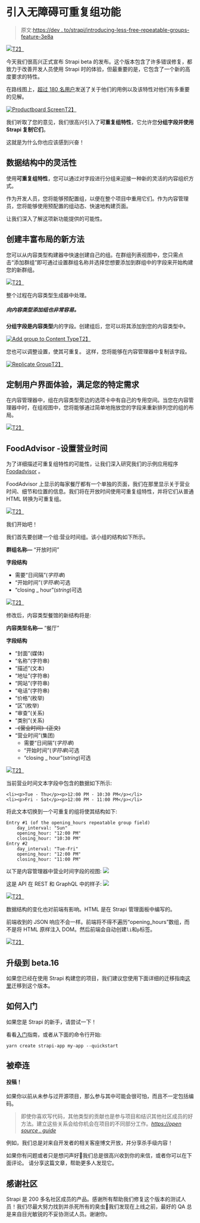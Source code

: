 # 引入无障碍可重复组功能

> 原文:[https://dev . to/strapi/introducing-less-free-repeatable-groups-feature-3e8a](https://dev.to/strapi/introducing-hassle-free-repeatable-groups-feature-3e8a)

[![](img/d098bdd682946488e76a56eb54c4a10d.png)T2】](https://res.cloudinary.com/practicaldev/image/fetch/s--Mt4LJheG--/c_limit%2Cf_auto%2Cfl_progressive%2Cq_auto%2Cw_880/https://blog.strapi.io/conteimg/2019/09/cover_newsletter_reduces.png)

今天我们很高兴正式宣布 Strapi beta 的发布。这个版本包含了许多错误修复，都致力于改善开发人员使用 Strapi 时的体验，但最重要的是，它包含了一个新的高度要求的特性。

在路线图上，[超过 180 名用户](https://portal.productboard.com/strapi/1-public-roadmap/c/24-group-of-fields-repeatable-or-not)发送了关于他们的用例以及该特性对他们有多重要的见解。

[![Productboard Screen](img/8634eacc14da8cb7d0fe2fa9c5e2c8f8.png)T2】](https://res.cloudinary.com/practicaldev/image/fetch/s--Cle00_Ay--/c_limit%2Cf_auto%2Cfl_progressive%2Cq_auto%2Cw_880/https://blog.strapi.io/conteimg/2019/09/Repeatable-Groups-Productboard-2.png)

我们听取了您的意见，我们很高兴引入了**可重复组特性**，它允许您**分组字段并使用 Strapi 复制它们**。

这就是为什么你也应该感到兴奋！

## [](#flexibility-in-the-data-structure)数据结构中的灵活性

使用**可重复组特性**，您可以通过对字段进行分组来迎接一种新的灵活的内容组织方式。

作为开发人员，您将能够预配置组，以便在整个项目中重用它们。作为内容管理员，您将能够使用预配置的组动态、快速地构建页面。

让我们深入了解这项新功能提供的可能性。

## [](#a-new-way-to-create-rich-layouts)创建丰富布局的新方法

您可以从内容类型构建器中快速创建自己的组。在群组列表视图中，您只需点击“添加群组”即可通过设置群组名称并选择您想要添加到群组中的字段来开始构建您的新群组。

[![](img/21345a18b75286e76dad98fe0c46b78d.png)T2】](https://res.cloudinary.com/practicaldev/image/fetch/s--aJwFQXhC--/c_limit%2Cf_auto%2Cfl_progressive%2Cq_66%2Cw_880/https://blog.strapi.io/conteimg/2019/09/create_a_group.gif)

整个过程在内容类型生成器中处理。

##### [](#adding-a-group-to-a-content-type-is-also-very-easy)向内容类型添加组也非常容易。

**分组字段是内容类型**内的字段。创建组后，您可以将其添加到您的内容类型中。

[![Add group to Content Type](img/03dc3b2f2aa55f050ba44c097e3c5744.png)T2】](https://res.cloudinary.com/practicaldev/image/fetch/s--1N7FBTGs--/c_limit%2Cf_auto%2Cfl_progressive%2Cq_66%2Cw_880/https://blog.strapi.io/conteimg/2019/09/2019-09-11-18.52.50.gif)

您也可以调整设置，使其可重复。
这样，您将能够在内容管理器中复制该字段。

[![Replicate Group](img/6ab6c4791197a950f111fa504eb77225.png)T2】](https://res.cloudinary.com/practicaldev/image/fetch/s--ngHfQNsz--/c_limit%2Cf_auto%2Cfl_progressive%2Cq_66%2Cw_880/https://blog.strapi.io/conteimg/2019/09/Replicate_entry.gif)

## [](#customize-the-ui-experience-to-fit-your-specific-needs)定制用户界面体验，满足您的特定需求

在内容管理器中，组在内容类型旁边的选项卡中有自己的专用空间。当您在内容管理器中时，在组视图中，您将能够通过简单地拖放您的字段来重新排列您的组的布局。

[![](img/c8a28068d37f48141a34d800815d6230.png)T2】](https://res.cloudinary.com/practicaldev/image/fetch/s--_tPz3TX2--/c_limit%2Cf_auto%2Cfl_progressive%2Cq_66%2Cw_880/https://blog.strapi.io/conteimg/2019/09/edit_layout.gif)

## [](#foodadvisor-setting-up-the-opening-hours)FoodAdvisor -设置营业时间

为了详细描述可重复组特性的可能性，让我们深入研究我们的示例应用程序 [Foodadvisor](https://foodadvisor.strapi.io/) 。

FoodAdvisor 上显示的每家餐厅都有一个单独的页面，我们在那里显示关于营业时间、细节和位置的信息。我们将在开放时间使用可重复组特性，并将它们从普通 HTML 转换为可重复组。

[![](img/9b4adbe4709531ef4fdd9a9d53bb9412.png)T2】](https://res.cloudinary.com/practicaldev/image/fetch/s--JJeUWjq5--/c_limit%2Cf_auto%2Cfl_progressive%2Cq_auto%2Cw_880/https://blog.strapi.io/conteimg/2019/09/FoodAdvisor---Informations.png)

我们开始吧！

我们首先要创建一个组:营业时间组。该小组的结构如下所示。

**群组名称—** “开放时间”

**字段结构**

*   需要“日间隔”(*字符串*)
*   “开始时间”(*字符串*)可选
*   “closing _ hour”(*string*)可选

[![](img/03a523052299af4ce5e15afa6dd32219.png)T2】](https://res.cloudinary.com/practicaldev/image/fetch/s--9lG9JLeK--/c_limit%2Cf_auto%2Cfl_progressive%2Cq_auto%2Cw_880/https://blog.strapi.io/conteimg/2019/09/FoodAdvisor---group-field-structure.png)

修改后，内容类型餐馆的新结构将是:

**内容类型名称—** “餐厅”

**字段结构**

*   “封面”(媒体)
*   “名称”(字符串)
*   “描述”(文本)
*   “地址”(字符串)
*   “网站”(字符串)
*   “电话”(字符串)
*   “价格”(枚举)
*   “区”(枚举)
*   “审查”(关系)
*   “类别”(关系)
*   ~~《营业时间》(正文)~~
*   “营业时间”(集团)
    *   需要“日间隔”(*字符串*)
    *   “开始时间”(*字符串*)可选
    *   “closing _ hour”(*string*)可选

[![](img/b157cc939aaa3f15b370da78b4165e6a.png)T2】](https://res.cloudinary.com/practicaldev/image/fetch/s--3ueSdcuQ--/c_limit%2Cf_auto%2Cfl_progressive%2Cq_66%2Cw_880/https://blog.strapi.io/conteimg/2019/09/Restaurant_CT_structure.gif)

当前营业时间文本字段中包含的数据如下所示:

```
<li><p>Tue - Thu</p><p>12:00 PM - 10:30 PM</p></li>
<li><p>Fri - Sat</p><p>12:00 PM - 11:00 PM</p></li> 
```

将此文本切换到一个可重复的组将使其结构如下:

```
Entry #1 (of the opening_hours repeatable group field)
    day_interval: "Sun"
    opening_hour: "12:00 PM"
    closing_hour: "10:30 PM"
Entry #2
    day_interval: "Tue-Fri"
    opening_hour: "12:00 PM"
    closing_hour: "11:00 PM" 
```

以下是内容管理器中营业时间字段的视图:
[![](img/e981e00ab4623ece9d9a79c5a4d078f4.png)](https://res.cloudinary.com/practicaldev/image/fetch/s--LHGWAaPp--/c_limit%2Cf_auto%2Cfl_progressive%2Cq_auto%2Cw_880/https://blog.strapi.io/conteimg/2019/09/data_look-1.png)

这是 API 在 REST 和 GraphQL 中的样子:
[![](img/3d50cbae91b7c6d09df3f4dffaab11a0.png)](https://res.cloudinary.com/practicaldev/image/fetch/s--0GO2-Jj_--/c_limit%2Cf_auto%2Cfl_progressive%2Cq_auto%2Cw_880/https://blog.strapi.io/conteimg/2019/09/Screen-Shot-2019-09-12-at-09.51.43.png)

[![](img/4a522c34d446a196e098eb162a22abe1.png)T2】](https://res.cloudinary.com/practicaldev/image/fetch/s--Pa0xQ5_B--/c_limit%2Cf_auto%2Cfl_progressive%2Cq_auto%2Cw_880/https://blog.strapi.io/conteimg/2019/09/Screen-Shot-2019-09-12-at-10.06.41.png)

数据结构的变化也对前端有影响。HTML 是在 Strapi 管理面板中编写的。

前端收到的 JSON 响应不会一样。前端将不得不遍历“opening_hours”数组，而不是将 HTML 原样注入 DOM。然后前端会自动创建`li`和`p`标签。

[![](img/8ceee26a9d362945b421b9811489c518.png)T2】](https://res.cloudinary.com/practicaldev/image/fetch/s--XCgG0YYY--/c_limit%2Cf_auto%2Cfl_progressive%2Cq_auto%2Cw_880/https://blog.strapi.io/conteimg/2019/09/Screen-Shot-2019-09-12-at-10.23.40.png)

## [](#upgrade-to-beta16)升级到 beta.16

如果您已经在使用 Strapi 构建您的项目，我们建议您使用下面详细的迁移指南[这里](https://strapi.io/documentation/3.0.0-beta.x/migration-guide/migration-guide-beta.15-to-beta.16.html)迁移到这个版本。

## [](#how-to-get-started)如何入门

如果您是 Strapi 的新手，请尝试一下！

看看[入门](https://strapi.io/documentation/3.0.0-beta.x/getting-started/quick-start.html#_1-install-strapi-globally)指南，或者从下面的命令行开始:

```
yarn create strapi-app my-app --quickstart 
```

## [](#be-involved)被牵连

#### [](#contribute)投稿！

如果你以前从未参与过开源项目，那么参与其中可能会很可怕，而且不一定包括编码。

> 即使你喜欢写代码，其他类型的贡献也是参与项目和结识其他社区成员的好方法。建立这些关系会给你机会在项目的不同部分工作。*[https://open source . guide](https://opensource.guide)*

例如，我们总是对来自开发者的相关客座博文开放，并分享杀手级内容！

如果你有问题或者只是想问声好👋我们总是很高兴收到你的来信，或者你可以在下面评论。
请分享这篇文章，帮助更多人发现它。

## [](#thanks-to-the-community)感谢社区

Strapi 是 200 多名社区成员的产品。感谢所有帮助我们修复这个版本的测试人员！我们尽最大努力找到并杀死所有的臭虫🐛我们发现在上线之前，最好的 QA 总是来自目光敏锐的不妥协测试人员。谢谢你。